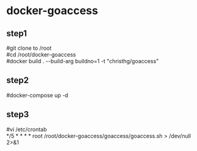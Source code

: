 # docker-goaccess

## step1
#git clone to /root  
#cd /root/docker-goaccess  
#docker build . --build-arg buildno=1 -t "christhg/goaccess"

## step2
#docker-compose up -d

## step3 
#vi /etc/crontab  
*/5 * * * * root /root/docker-goaccess/goaccess/goaccess.sh > /dev/null 2>&1
